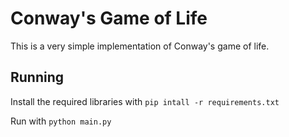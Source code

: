 Conway's Game of Life
=====================

This is a very simple implementation of Conway's game of life.

## Running

Install the required libraries with `pip intall -r requirements.txt`

Run with `python main.py`